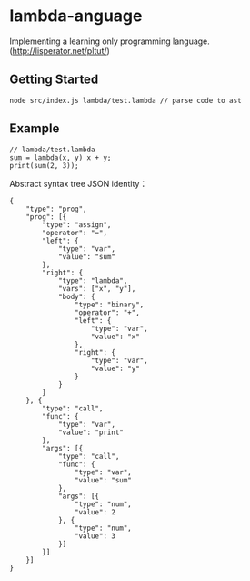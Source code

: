 # lambda-anguage
Implementing a learning only programming language. (http://lisperator.net/pltut/)

## Getting Started

```
node src/index.js lambda/test.lambda // parse code to ast
```

## Example

```
// lambda/test.lambda
sum = lambda(x, y) x + y;
print(sum(2, 3));
```

Abstract syntax tree JSON identity：

```
{
	"type": "prog",
	"prog": [{
		"type": "assign",
		"operator": "=",
		"left": {
			"type": "var",
			"value": "sum"
		},
		"right": {
			"type": "lambda",
			"vars": ["x", "y"],
			"body": {
				"type": "binary",
				"operator": "+",
				"left": {
					"type": "var",
					"value": "x"
				},
				"right": {
					"type": "var",
					"value": "y"
				}
			}
		}
	}, {
		"type": "call",
		"func": {
			"type": "var",
			"value": "print"
		},
		"args": [{
			"type": "call",
			"func": {
				"type": "var",
				"value": "sum"
			},
			"args": [{
				"type": "num",
				"value": 2
			}, {
				"type": "num",
				"value": 3
			}]
		}]
	}]
}
```

